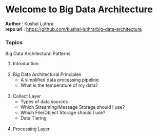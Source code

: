 # Welcome to Big Data Architecture

**Author** : Kushal Luthra <br>
**repo url** : https://github.com/kushal-luthra/big-data-architecture


### Topics
Big Data Architectural Patterns<br>
1. Introduction<br><br>
2. Big Data Architectural Principles<br>
   - A simplified data processing pipeline.<br>
   - What is the temperature of my data?<br><br>
3. Collect Layer<br>
   - Types of data sources<br>
   - Which Streaming/Message Storage should I use?<br>
   - Which File/Object Storage should I use?<br>
   - Data Tiering<br><br>
4. Processing Layer<br><br>